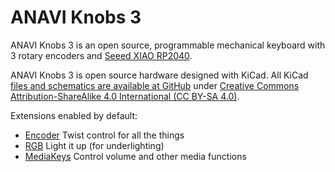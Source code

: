 # ANAVI Knobs 3

ANAVI Knobs 3 is an open source, programmable mechanical keyboard with 3 rotary encoders and [Seeed XIAO RP2040](https://www.seeedstudio.com/XIAO-RP2040-v1-0-p-5026.html).

ANAVI Knobs 3 is open source hardware designed with KiCad. All KiCad [files and schematics are available at GitHub](https://github.com/AnaviTechnology/anavi-knobs-3) under [Creative Commons Attribution-ShareAlike 4.0 International (CC BY-SA 4.0)](https://creativecommons.org/licenses/by-sa/4.0/).

Extensions enabled by default:
- [Encoder](/docs/encoder.md) Twist control for all the things
- [RGB](/docs/rgb.md) Light it up (for underlighting)
- [MediaKeys](/docs/media_keys.md) Control volume and other media functions
